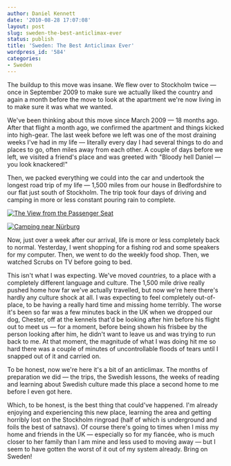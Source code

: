 ```yaml
---
author: Daniel Kennett
date: '2010-08-28 17:07:08'
layout: post
slug: sweden-the-best-anticlimax-ever
status: publish
title: 'Sweden: The Best Anticlimax Ever'
wordpress_id: '584'
categories:
- Sweden
---
```


The buildup to this move was insane. We flew over to Stockholm twice —
once in September 2009 to make sure we actually liked the country and
again a month before the move to look at the apartment we're now living
in to make sure it was what we wanted.

We've been thinking about this move since March 2009 — 18 months ago.
After that flight a month ago, we confirmed the apartment and things
kicked into high-gear. The last week before we left was one of the most
draining weeks I've had in my life — literally every day I had several
things to do and places to go, often miles away from each other. A
couple of days before we left, we visited a friend's place and was
greeted with "Bloody hell Daniel — you look knackered!"

Then, we packed everything we could into the car and undertook the
longest road trip of my life — 1,500 miles from our house in
Bedfordshire to our flat just south of Stockholm. The trip took four
days of driving and camping in more or less constant pouring rain to
complete.

[![The View from the Passenger Seat](http://farm5.static.flickr.com/4123/4934538937_4f22da3bf7.jpg)](http://www.flickr.com/photos/ikenndac/4934538937/ "The View from the Passenger Seat by iKenndac, on Flickr")

[![Camping near Nürburg](http://farm5.static.flickr.com/4142/4934535965_a17a5f46b8.jpg)](http://www.flickr.com/photos/ikenndac/4934535965/ "Camping near Nürburg by iKenndac, on Flickr")

Now, just over a week after our arrival, life is more or less completely
back to normal. Yesterday, I went shopping for a fishing rod and some
speakers for my computer. Then, we went to do the weekly food shop.
Then, we watched Scrubs on TV before going to bed.

This isn't what I was expecting. We've moved *countries,* to a place
with a completely different language and culture. The 1,500 mile drive
really pushed home how far we've actually travelled, but now we're here
there's hardly any culture shock at all. I was expecting to feel
completely out-of-place, to be having a really hard time and missing
home terribly. The worse it's been so far was a few minutes back in the
UK when we dropped our dog, Chester, off at the kennels that'd be
looking after him before his flight out to meet us — for a moment,
before being shown his frisbee by the person looking after him, he
didn't want to leave us and was trying to run back to me. At that
moment, the magnitude of what I was doing hit me so hard there was a
couple of minutes of uncontrollable floods of tears until I snapped out
of it and carried on.

To be honest, now we're here it's a bit of an anticlimax. The months of
preparation we did — the trips, the Swedish lessons, the weeks of
reading and learning about Swedish culture made this place a second home
to me before I even got here.

Which, to be honest, is the best thing that could've happened. I'm
already enjoying and experiencing this new place, learning the area and
getting horribly lost on the Stockholm ringroad (half of which is
underground and foils the best of satnavs). Of course there's going to
times when I miss my home and friends in the UK — especially so for my
fiancée, who is much closer to her family than I am mine and less used
to moving away — but I seem to have gotten the worst of it out of my
system already. Bring on Sweden!
